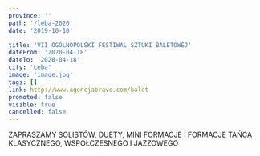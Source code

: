 ```yaml
---
province: ''
path: '/leba-2020'
date: '2019-10-10'

title: 'VII OGÓLNOPOLSKI FESTIWAL SZTUKI BALETOWEJ'
dateFrom: '2020-04-18'
dateTo: '2020-04-18'
city: 'Łeba'
image: 'image.jpg'
tags: []
link: http://www.agencjabravo.com/balet
promoted: false
visible: true
cancelled: false
---
```

ZAPRASZAMY SOLISTÓW, DUETY, MINI FORMACJE I FORMACJE TAŃCA KLASYCZNEGO, WSPÓŁCZESNEGO I JAZZOWEGO

